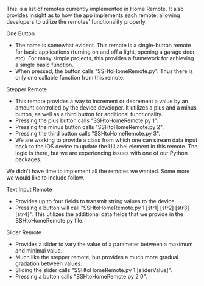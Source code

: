 This is a list of remotes currently implemented in Home Remote. It also provides insight as to how the app implements each remote, allowing developers to utilize the remotes' functionality properly.

One Button
- The name is somewhat evident. This remote is a single-button remote for basic applications (turning on and off a light, opening a garage door, etc). For many simple projects, this provides a framework for achieving a single basic function.
- When pressed, the button calls "SSHtoHomeRemote.py". Thus there is only one callable function from this remote.

Stepper Remote
- This remote provides a way to increment or decrement a value by an amount controlled by the device developer. It utilizes a plus and a minus button, as well as a third button for additional functionality.
- Pressing the plus button calls "SSHtoHomeRemote.py 1".
- Pressing the minus button calls "SSHtoHomeRemote.py 2".
- Pressing the third button calls "SSHtoHomeRemote.py 3".
- We are working to provide a class from which one can stream data input back to the iOS device to update the UILabel element in this remote. The logic is there, but we are experiencing issues with one of our Python packages.

We didn't have time to implement all the remotes we wanted. Some more we would like to include follow.

Text Input Remote
- Provides up to four fields to transmit string values to the device.
- Pressing a button will call "SSHtoHomeRemote.py 1 [str1] [str2] [str3] [str4]". This utilizes the additional data fields that we provide in the SSHtoHomeRemote.py file.

Slider Remote
- Provides a slider to vary the value of a parameter between a maximum and minimal value.
- Much like the stepper remote, but provides a much more gradual gradation between values.
- Sliding the slider calls "SSHtoHomeRemote.py 1 [sliderValue]".
- Pressing a button calls "SSHtoHomeRemote.py 2 0".
